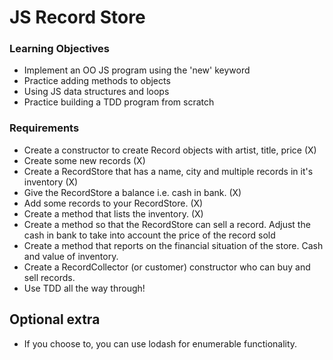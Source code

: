 # JS Record Store

### Learning Objectives

- Implement an OO JS program using the 'new' keyword
- Practice adding methods to objects
- Using JS data structures and loops
- Practice building a TDD program from scratch

### Requirements

- Create a constructor to create Record objects with artist, title, price (X)
- Create some new records (X)
- Create a RecordStore that has a name, city and multiple records in it's inventory (X)
- Give the RecordStore a balance i.e. cash in bank. (X)
- Add some records to your RecordStore. (X)
- Create a method that lists the inventory. (X)
- Create a method so that the RecordStore can sell a record. Adjust the cash in bank to take into account the price of the record sold
- Create a method that reports on the financial situation of the store. Cash and value of inventory.
- Create a RecordCollector (or customer) constructor who can buy and sell records.
- Use TDD all the way through!

## Optional extra
- If you choose to, you can use lodash for enumerable functionality.
